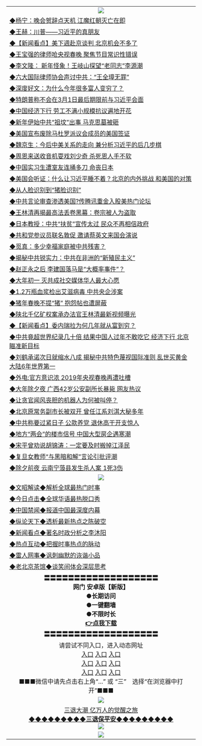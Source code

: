 <table>
  <tr>
    <td align=center><img src="https://github.com/gyhhx/image-upload/blob/master/yaowen.jpg" /></td>
  </tr>
    <tr>
<td align=left>
<a href="https://ctbtfdoocixoa.global.ssl.fastly.net/oo.aspx?name=c1010449&key=ofejcfaxcltk&from=gy">◆杨宁：晚会贺辞点天机 江魔红朝灭亡在即</a><br/>
</td>
   </tr>
 <tr>
<td align=left>
<a href="https://ctbtfdoocixoa.global.ssl.fastly.net/oo.aspx?name=c1010373&key=ofejcfaxcltk&from=gy">◆王赫：川普——习近平的真朋友</a><br/></td>
  </tr>
  <tr>
<td align=left>
<a href="https://ctbtfdoocixoa.global.ssl.fastly.net/oo.aspx?name=c838308_642_1&key=ofejcfaxcltk&from=gy">◆【新闻看点】美下週赴京谈判 北京机会不多了</a><br/></td>
 </tr>
  <tr>
<td align=left>
<a href="http://ctbtfdoocixoa.global.ssl.fastly.net/oo.aspx?name=c1010464&key=ofejcfaxcltk&from=gy">◆王宝强的律师呛央视春晚 聚焦节目常识性错误</a><br/></td>
 </tr>
   <tr>
<td align=left>
<a href="http://ctbtfdoocixoa.global.ssl.fastly.net/oo.aspx?name=c1010304&key=ofejcfaxcltk&from=gy">◆李文隆： 新年怪象！王岐山探望“老同志”李源潮</a><br/></td>
   </tr> 
  <tr>
<td align=left>
<a href="http://ctbtfdoocixoa.global.ssl.fastly.net/oo.aspx?name=c1010428&key=ofejcfaxcltk&from=gy">◆六大国际律师协会声讨中共：“王全璋无罪”</a><br/></td>
  </tr> 
 <tr>
<td align=left>
<a href="http://ctbtfdoocixoa.global.ssl.fastly.net/oo.aspx?name=c1010332&key=ofejcfaxcltk&from=gy">◆深度好文：为什么今年很多富人变穷了？</a><br/>
</td>
   </tr>
 <tr>
<td align=left>
<a href="http://ctbtfdoocixoa.global.ssl.fastly.net/oo.aspx?name=c1010439&key=ofejcfaxcltk&from=gy">◆特朗普称不会在3月1日最后期限前与习近平会面</a><br/>
</td>
   </tr>
 <tr>
<td align=left>
<a href="http://ctbtfdoocixoa.global.ssl.fastly.net/oo.aspx?name=c1010394&key=ofejcfaxcltk&from=gy">◆中国经济下行 劳工不满小规模抗议遍地开花</a><br/></td>
  </tr>
  <tr>
<td align=left>
<a href="http://ctbtfdoocixoa.global.ssl.fastly.net/oo.aspx?name=c1010324&key=ofejcfaxcltk&from=gy">◆新年伊始中共“祖坟”出事 马克思墓被砸</a><br/></td>
 </tr>
   <tr>
<td align=left>
<a href="http://ctbtfdoocixoa.global.ssl.fastly.net/oo.aspx?name=c1010446&key=ofejcfaxcltk&from=gy">◆美国宣布废除马杜罗派议会成员的美国签证</a><br/>
</td>
   </tr>
 <tr>
<td align=left>
<a href="http://ctbtfdoocixoa.global.ssl.fastly.net/oo.aspx?name=c1010458&key=ofejcfaxcltk&from=gy">◆魏京生：今后中美关系的走向 兼分析习近平的后几步棋</a><br/></td>
  </tr>
  <tr>
<td align=left>
<a href="http://ctbtfdoocixoa.global.ssl.fastly.net/oo.aspx?name=c1010455&key=ofejcfaxcltk&from=gy">◆周恩来送收音机耍戏刘少奇 杀死恩人手不软</a><br/></td>
 </tr>
  <tr>
<td align=left>
<a href="http://ctbtfdoocixoa.global.ssl.fastly.net/oo.aspx?name=c1010374&key=ofejcfaxcltk&from=gy">◆中国实习生遭室友连捅多刀 命丧日本</a><br/></td>
 </tr>
   <tr>
<td align=left>
<a href="http://ctbtfdoocixoa.global.ssl.fastly.net/oo.aspx?name=c1010506&key=ofejcfaxcltk&from=gy">◆美国会听证：什么让习近平睡不着？北京的内外挑战 和美国的对策</a><br/></td>
   </tr> 
  <tr>
<td align=left>
<a href="http://ctbtfdoocixoa.global.ssl.fastly.net/oo.aspx?name=c1010429&key=ofejcfaxcltk&from=gy">◆从人脸识别到“猪脸识别”</a><br/></td>
  </tr> 
 <tr>
<td align=left>
<a href="http://ctbtfdoocixoa.global.ssl.fastly.net/oo.aspx?name=c1010443&key=ofejcfaxcltk&from=gy">◆中共言论审查渗透美国?传腾讯重金入股美热门论坛</a><br/>
</td>
   </tr>
 <tr>
<td align=left>
<a href="http://ctbtfdoocixoa.global.ssl.fastly.net/oo.aspx?name=c1010322&key=ofejcfaxcltk&from=gy">◆王林清再揭最高法丢卷黑幕：卷宗被人为盗取</a><br/>
</td>
   </tr>
 <tr>
<td align=left>
<a href="http://ctbtfdoocixoa.global.ssl.fastly.net/oo.aspx?name=c1010511&key=ofejcfaxcltk&from=gy">◆日本教授：中共“扶贫”宣传太过 民众不再相信政府</a><br/></td>
  </tr>
  <tr>
<td align=left>
<a href="http://ctbtfdoocixoa.global.ssl.fastly.net/oo.aspx?name=c1010444&key=ofejcfaxcltk&from=gy">◆共和党参议员联名敦促 邀请蔡英文来国会演说</a><br/></td>
 </tr>
   <tr>
<td align=left>
<a href="http://ctbtfdoocixoa.global.ssl.fastly.net/oo.aspx?name=c1010364&key=ofejcfaxcltk&from=gy">◆觅真：多少幸福家庭被中共残害？</a><br/>
</td>
   </tr>
 <tr>
<td align=left>
<a href="http://ctbtfdoocixoa.global.ssl.fastly.net/oo.aspx?name=c1010427&key=ofejcfaxcltk&from=gy">◆揭秘中共锐实力：中共在非洲的“新殖民主义”</a><br/></td>
  </tr>
    <tr>
<td align=left>
<a href="https://ctbtfdoocixoa.global.ssl.fastly.net/oo.aspx?name=c1009929&key=ofejcfaxcltk&from=gy">◆赵正永之后 李建国落马是“大概率事件”？</a><br/>
</td>
   </tr>
 <tr>
<td align=left>
<a href="https://ctbtfdoocixoa.global.ssl.fastly.net/oo.aspx?name=c1009916&key=ofejcfaxcltk&from=gy">◆大年初一 灭共成社交媒体华人最大心愿</a><br/></td>
  </tr>
  <tr>
<td align=left>
<a href="https://ctbtfdoocixoa.global.ssl.fastly.net/oo.aspx?name=c1009951&key=ofejcfaxcltk&from=gy">◆1.2万瓶血浆检出艾滋病毒 中共央企涉案</a><br/></td>
 </tr>
  <tr>
<td align=left>
<a href="http://ctbtfdoocixoa.global.ssl.fastly.net/oo.aspx?name=c1009967&key=ofejcfaxcltk&from=gy">◆猪年春晚不提“猪” 抱怨帖也遭屏蔽</a><br/></td>
 </tr>
   <tr>
<td align=left>
<a href="http://ctbtfdoocixoa.global.ssl.fastly.net/oo.aspx?name=c1009902&key=ofejcfaxcltk&from=gy">◆陕北千亿矿权案承办法官王林清最新视频曝光</a><br/></td>
   </tr> 
  <tr>
<td align=left>
<a href="http://ctbtfdoocixoa.global.ssl.fastly.net/oo.aspx?name=c1009931&key=ofejcfaxcltk&from=gy">◆【新闻看点】委内瑞拉为何几年就从富到穷？</a><br/></td>
  </tr> 
 <tr>
<td align=left>
<a href="http://ctbtfdoocixoa.global.ssl.fastly.net/oo.aspx?name=c1009901&key=ofejcfaxcltk&from=gy">◆中共竟超世界纪录几十倍 结果中国人过年不敢吃它 经济下行 北京瞄准新目标</a><br/>
</td>
   </tr>
 <tr>
<td align=left>
<a href="http://ctbtfdoocixoa.global.ssl.fastly.net/oo.aspx?name=c1009896&key=ofejcfaxcltk&from=gy">◆刘鹤承诺次日就缩水八成 揭秘中共特色蔑视国际准则 乱世买黄金 大陆6年世界第一</a><br/>
</td>
   </tr>
 <tr>
<td align=left>
<a href="http://ctbtfdoocixoa.global.ssl.fastly.net/oo.aspx?name=c1009940&key=ofejcfaxcltk&from=gy">◆外电:官方意识浓 2019年央视春晚再遭吐槽</a><br/></td>
  </tr>
  <tr>
<td align=left>
<a href="http://ctbtfdoocixoa.global.ssl.fastly.net/oo.aspx?name=c1009938&key=ofejcfaxcltk&from=gy">◆大年除夕夜 广西42岁公安副所长暴毙 网友热议</a><br/></td>
 </tr>
   <tr>
<td align=left>
<a href="http://ctbtfdoocixoa.global.ssl.fastly.net/oo.aspx?name=c1009952&key=ofejcfaxcltk&from=gy">◆让贪官闻风丧胆的机器人为何被叫停？</a><br/>
</td>
   </tr>
 <tr>
<td align=left>
<a href="http://ctbtfdoocixoa.global.ssl.fastly.net/oo.aspx?name=c1009888&key=ofejcfaxcltk&from=gy">◆北京原常务副市长被双开 曾任江系刘淇大秘多年</a><br/></td>
  </tr>
  <tr>
<td align=left>
<a href="http://ctbtfdoocixoa.global.ssl.fastly.net/oo.aspx?name=c1009963&key=ofejcfaxcltk&from=gy">◆中共称要过紧日子 公款养党 退休高干开支惊人</a><br/></td>
 </tr>
  <tr>
<td align=left>
<a href="http://ctbtfdoocixoa.global.ssl.fastly.net/oo.aspx?name=c1009894&key=ofejcfaxcltk&from=gy">◆地方“两会”的楼市信号 中国大型房企遇寒潮</a><br/></td>
 </tr>
   <tr>
<td align=left>
<a href="http://ctbtfdoocixoa.global.ssl.fastly.net/oo.aspx?name=c1009986&key=ofejcfaxcltk&from=gy">◆宋平曾劝说胡锦涛：一定要及时搬掉江泽民</a><br/></td>
   </tr> 
  <tr>
<td align=left>
<a href="http://ctbtfdoocixoa.global.ssl.fastly.net/oo.aspx?name=c1009965&key=ofejcfaxcltk&from=gy">◆复旦女教师“与黑暗和解”言论引批评潮</a><br/></td>
  </tr> 
 <tr>
<td align=left>
<a href="http://ctbtfdoocixoa.global.ssl.fastly.net/oo.aspx?name=c1009911&key=ofejcfaxcltk&from=gy">◆除夕前夜 云南宁蒗县发生杀人案 1死3伤</a><br/>
</td>
   </tr>
  <tr>
    <td align=center><img src="https://github.com/gyhhx/image-upload/blob/master/shipin.jpg" /></td>
  </tr>
  <tr>
   <td align=left>
<a href="http://ctbtfdoocixoa.global.ssl.fastly.net/oo.aspx?name=c816857&key=ofejcfaxcltk&from=gy&tag=9973110">◆文昭解读◆解析全球最热门时事</a><br/>
    </td>
  </tr>
   <tr>
   <td align=left> 
<a href="http://ctbtfdoocixoa.global.ssl.fastly.net/oo.aspx?name=c816850&key=ofejcfaxcltk&from=gy&tag=9877">◆今日点击◆全球华语最热脱口秀</a><br/>
    </td>
  </tr>
  <tr>
  <td align=left>
<a href="http://ctbtfdoocixoa.global.ssl.fastly.net/oo.aspx?name=c816860&key=ofejcfaxcltk&from=gy&tag=99733110">◆中国禁闻◆报道中国最深度内幕</a><br/>
   </tr>
  <tr>
     <td align=left>
<a href="http://ctbtfdoocixoa.global.ssl.fastly.net/oo.aspx?name=c816855&key=ofejcfaxcltk&from=gy&tag=997110">◆纵论天下◆透析最新热点之陈破空</a><br/>
   </tr>
   <tr>
      <td align=left>
<a href="http://ctbtfdoocixoa.global.ssl.fastly.net/oo.aspx?name=c838308&key=ofejcfaxcltk&from=gy&tag=9973110">◆新闻看点◆著名时政分析之李沐阳</a><br/>
   </tr>
   <tr>
     <td align=left>
<a href="http://ctbtfdoocixoa.global.ssl.fastly.net/oo.aspx?name=c816852&key=ofejcfaxcltk&from=gy&tag=9733110">◆热点互动◆把握时事热点的脉动</a><br/>
   </tr>
   <tr>
      <td align=left>
<a href="http://ctbtfdoocixoa.global.ssl.fastly.net/oo.aspx?name=c816694&key=ofejcfaxcltk&from=gy&tag=93310">◆雷人网事◆讽刺幽默的诙谐小品</a><br/>
   </tr>
   <tr>
    <td align=left>
<a href="http://ctbtfdoocixoa.global.ssl.fastly.net/oo.aspx?name=c816650&key=ofejcfaxcltk&from=gy&tag=9973110">◆老北京茶馆◆谈笑间体会深层思考</a><br/>
   </tr>
  <tr>
    <td align=center>
 <b>〓〓〓〓〓〓〓〓〓〓〓〓〓〓〓〓〓〓〓<br/>网门 安卓版【新版】<br/> ●长期访问<br/> ●一键翻墙<br/>  ●不限时长<br/> 
 <a href="https://raw.githubusercontent.com/gyhhx/image-upload/master/oGate.apk">👉<b>点我下载</a><br/>〓〓〓〓〓〓〓〓〓〓〓〓〓〓〓〓〓〓〓<br/>
    </td>
    </tr>
   <tr>
    <td align=center>请尝试不同入口，进入动态网址<br/>
     <a href="https://s3.us-east-2.amazonaws.com/ogateh/show.htm?from=gy">入口</a>
      <a href="https://s3.eu-west-2.amazonaws.com/ogatel/show.htm?from=gy">入口</a>
      <a href="https://s3.amazonaws.com/ogate/show.htm?from=oGateg">入口</a><br/>
      <a href="https://s3.ap-northeast-2.amazonaws.com/ogates/show.htm?from=gy">入口</a>
      <a href="https://s3.eu-central-1.amazonaws.com/ogatef/show.htm?from=gy">入口</a>
      <a href="https://s3.ap-south-1.amazonaws.com/ogatem/show.htm?from=gy">入口</a><br/>
      <a href="https://s3-us-west-1.amazonaws.com/ogaten/show.htm?from=gy">入口</a>
      <a href="https://s3.ca-central-1.amazonaws.com/ogatec/show.htm?from=gy">入口</a>
      <a href="https://s3-ap-northeast-1.amazonaws.com/ogatet/show.htm?from=gy">入口</a><br/>
      ■■■微信中请先点击右上角“...” 或 “三”　选择“在浏览器中打开”■■■<b><br/>
    </td>
  </tr>
  <tr>
    <td align=center><img src="https://github.com/gyhhx/image-upload/blob/master/3.jpg" /> </td>
</tr>
  <tr>  
  <td align=center>
  <a href="http://ctbtfdoocixoa.global.ssl.fastly.net/oo.aspx?name=c894205&key=ofejcfaxcltk&from=gy&tag=9973110">三退大潮 亿万人的觉醒之旅</a><br/>
      <a href="http://ctbtfdoocixoa.global.ssl.fastly.net/oo.aspx?name=ogQuit.aspx&key=ofejcfaxcltk&from=gy"><b>◆◆◆◆◆◆◆◆◆三退保平安◆◆◆◆◆◆◆◆◆<br/></a>
      <img src="https://github.com/gyhhx/image-upload/blob/master/3t.jpg" /><br/>
      </td>
  </tr>
   <tr>
    <td align=center><img src="https://raw.githubusercontent.com/oGate2/Up/master/oGate_640.jpg"/></td>
  </tr>
</table>


